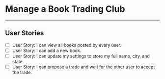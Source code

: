 # Manage a Book Trading Club

---

## User Stories

- [ ] User Story: I can view all books posted by every user.
- [ ] User Story: I can add a new book.
- [ ] User Story: I can update my settings to store my full name, city, and state.
- [ ] User Story: I can propose a trade and wait for the other user to accept the trade.